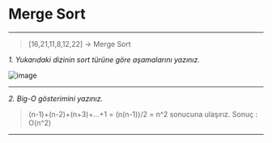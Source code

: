 # Merge Sort
---
> [16,21,11,8,12,22] -> Merge Sort

*1. Yukarıdaki dizinin sort türüne göre aşamalarını yazınız.*


![image](https://camo.githubusercontent.com/a6b42ba43b697cbbe80a0996e6226342810c5c1678ace8461a4891e062a69257/68747470733a2f2f6c6976652e737461746963666c69636b722e636f6d2f36353533352f35323131323033373935315f623266383039636566345f7a2e6a7067)

---

*2. Big-O gösterimini yazınız.*
> (n-1)+(n-2)+(n+3)+...+1 = (n(n-1))/2 = n^2 sonucuna ulaşırız.
Sonuç : O(n^2)

---

